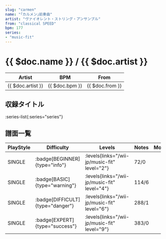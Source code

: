 ```yaml
---
slug: "carmen"
name: "｢カルメン｣前奏曲"
artist: "ヴァイオレント・ストリング・アンサンブル"
from: "classical SPEED"
bpm: 177
series:
- "music-fit"
---
```


# {{ $doc.name }} / {{ $doc.artist }}

|Artist|BPM|From|
|------|---|----|
|{{ $doc.artist }}|{{ $doc.bpm }}|{{ $doc.from }}|

## 収録タイトル

:series-list{:series="series"}

## 譜面一覧

|PlayStyle|Difficulty|Levels|Notes|Movie|
|---------|----------|------|-----|-----|
|SINGLE| :badge[BEGINNER]{type="info"}|<div class="field is-grouped is-grouped-multiline"> :levels{links="/wii-jp/music-fit" level="2"}</div>|72/0||
|SINGLE| :badge[BASIC]{type="warning"}|<div class="field is-grouped is-grouped-multiline"> :levels{links="/wii-jp/music-fit" level="4"}</div>|114/6||
|SINGLE| :badge[DIFFICULT]{type="danger"}|<div class="field is-grouped is-grouped-multiline"> :levels{links="/wii-jp/music-fit" level="6"}</div>|288/1||
|SINGLE| :badge[EXPERT]{type="success"}|<div class="field is-grouped is-grouped-multiline"> :levels{links="/wii-jp/music-fit" level="9"}</div>|383/0||
